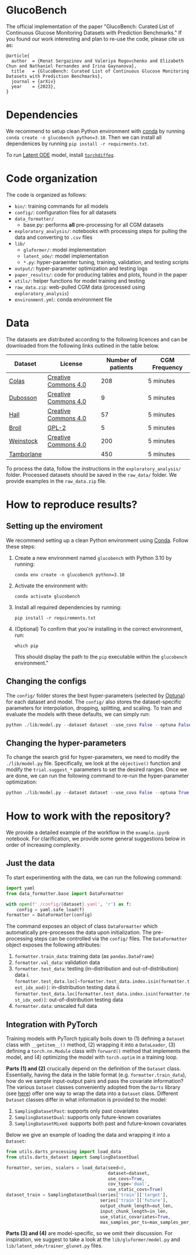# GlucoBench

The official implementation of the paper "GlucoBench: Curated List of Continuous Glucose Monitoring Datasets with Prediction Benchmarks."
If you found our work interesting and plan to re-use the code, please cite us as:
```
@article{
  author  = {Renat Sergazinov and Valeriya Rogovchenko and Elizabeth Chun and Nathaniel Fernandes and Irina Gaynanova},
  title   = {GlucoBench: Curated List of Continuous Glucose Monitoring Datasets with Prediction Benchmarks},
  journal = {arXiv}
  year    = {2023},
}
```

# Dependencies

We recommend to setup clean Python environment with [conda](https://docs.conda.io/projects/conda/en/latest/user-guide/tasks/manage-environments.html "conda-env") by running `conda create -n glucobench python=3.10`. Then we can install all dependenices by running `pip install -r requirments.txt`. 

To run [Latent ODE](https://github.com/YuliaRubanova/latent_ode) model, install [`torchdiffeq`](https://github.com/rtqichen/torchdiffeq).

# Code organization

The code is organized as follows:

- `bin/`: training commands for all models
- `config/`: configuration files for all datasets
- `data_formatter/`
    - base.py: performs **all** pre-processing for all CGM datasets
- `exploratory_analysis/`: notebooks with processing steps for pulling the data and converting to `.csv` files
- `lib/`
    - `gluformer/`: model implementation
    - `latent_ode/`: model implementation
    - `*.py`: hyper-paraemter tuning, training, validation, and testing scripts
- `output/`: hyper-parameter optimization and testing logs
- `paper_results/`: code for producing tables and plots, found in the paper
- `utils/`: helper functions for model training and testing
- `raw_data.zip`: web-pulled CGM data (processed using `exploratory_analysis`)
- `environment.yml`: conda environment file

# Data

The datasets are distributed according to the following licences and can be downloaded from the following links outlined in the table below.

| Dataset | License | Number of patients | CGM Frequency |
| ------- | ------- | ------------------ | ------------- |
| [Colas](https://journals.plos.org/plosone/article?id=10.1371/journal.pone.0225817#sec018) | [Creative Commons 4.0](https://creativecommons.org/licenses/by/3.0/us/) | 208 | 5 minutes |
| [Dubosson](https://doi.org/10.5281/zenodo.1421615) | [Creative Commons 4.0](https://creativecommons.org/licenses/by-sa/4.0/legalcode) | 9 | 5 minutes |
| [Hall](https://journals.plos.org/plosbiology/article?id=10.1371/journal.pbio.2005143#pbio.2005143.s010) | [Creative Commons 4.0](https://creativecommons.org/licenses/by/4.0/) | 57 | 5 minutes |
| [Broll](https://github.com/irinagain/iglu) | [GPL-2](https://www.r-project.org/Licenses/GPL-2) | 5 | 5 minutes |
| [Weinstock](https://public.jaeb.org/dataset/537) | [Creative Commons 4.0](https://creativecommons.org/licenses/by-sa/4.0/legalcode) | 200 | 5 minutes |
| [Tamborlane](https://github.com/irinagain/Awesome-CGM/wiki/Tamborlane-(2008)) | | 450 | 5 minutes |

To process the data, follow the instructions in the `exploratory_analysis/` folder. Processed datasets should be saved in the `raw_data/` folder. We provide examples in the `raw_data.zip` file.

# How to reproduce results?

## Setting up the enviroment

We recommend setting up a clean Python environment using [Conda](https://docs.conda.io/). Follow these steps:

1. Create a new environment named `glucobench` with Python 3.10 by running:
   ```
   conda env create -n glucobench python=3.10
   ```

2. Activate the environment with:
   ```
   conda activate glucobench
   ```

3. Install all required dependencies by running:
   ```
   pip install -r requirements.txt
   ```

4. (Optional) To confirm that you're installing in the correct environment, run:
   ```
   which pip
   ```
   This should display the path to the `pip` executable within the `glucobench` environment."

## Changing the configs

The `config/` folder stores the best hyper-parameters (selected by [Optuna](https://optuna.org)) for each dataset and model. The `config/` also stores the dataset-specific parameters for interpolation, dropping, splitting, and scaling. To train and evaluate the models with these defaults, we can simply run: 

```python
python ./lib/model.py --dataset dataset --use_covs False --optuna False
``` 

## Changing the hyper-parameters

To change the search grid for hyper-parameters, we need to modify the `./lib/model.py` file. Specifically, we look at the `objective()` function and modify the `trial.suggest_*` parameters to set the desired ranges. Once we are done, we can run the following command to re-run the hyper-parameter optimization:

```python
python ./lib/model.py --dataset dataset --use_covs False --optuna True
```

# How to work with the repository?

We provide a detailed example of the workflow in the `example.ipynb` notebook. For clarification, we provide some general suggestions below in order of increasing complexity. 

## Just the data
To start experimenting with the data, we can run the following command:

```python
import yaml
from data_formatter.base import DataFormatter

with open(f'./config/{dataset}.yaml', 'r') as f:
    config = yaml.safe_load(f)
formatter = DataFormatter(config)
```

The command exposes an object of class `DataFormatter` which automatically pre-processes the data upon initialization. The pre-processing steps can be controlled via the `config/` files. The `DataFormatter` object exposes the following attributes:

1. `formatter.train_data`: training data (as `pandas.DataFrame`)
2. `formatter.val_data`: validation data
3. `formatter.test_data`: testing (in-distribution and out-of-distribution) data
  i. `formatter.test_data.loc[~formatter.test_data.index.isin(formatter.test_idx_ood)]`: in-distribution testing data
  ii. `formatter.test_data.loc[formatter.test_data.index.isin(formatter.test_idx_ood)]`: out-of-distribution testing data
4. `formatter.data`: unscaled full data

## Integration with PyTorch

Training models with PyTorch typically boils down to (1) defining a `Dataset` class with `__getitem__()` method, (2) wrapping it into a `DataLoader`, (3) defining a `torch.nn.Module` class with `forward()` method that implements the model,  and (4) optimizing the model with `torch.optim` in a training loop. 

**Parts (1) and (2)** crucically depend on the definition of the `Dataset` class. Essentially, having the data in the table format (e.g. `formatter.train_data`), how do we sample input-output pairs and pass the covariate information? The various `Dataset` classes conveniently adopted from the `Darts` library (see [here](https://unit8co.github.io/darts/generated_api/darts.utils.data.training_dataset.html)) offer one way to wrap the data into a `Dataset` class. Different `Dataset` classes differ in what information is provided to the model:

1. `SamplingDatasetPast`: supports only past covariates
2. `SamplingDatasetDual`: supports only future-known covariates
3. `SamplingDatasetMixed`: supports both past and future-known covariates

Below we give an example of loading the data and wrapping it into a `Dataset`:

```python
from utils.darts_processing import load_data
from utils.darts_dataset import SamplingDatasetDual

formatter, series, scalers = load_data(seed=0,
                                       dataset=dataset,
                                       use_covs=True, 
                                       cov_type='dual',
                                       use_static_covs=True)
dataset_train = SamplingDatasetDual(series['train']['target'],
                                    series['train']['future'],
                                    output_chunk_length=out_len,
                                    input_chunk_length=in_len,
                                    use_static_covariates=True,
                                    max_samples_per_ts=max_samples_per_ts,)
```

**Parts (3) and (4)** are model-specific, so we omit their discussion. For inspiration, we suggest to take a look at the `lib/gluformer/model.py` and `lib/latent_ode/trainer_glunet.py` files.





